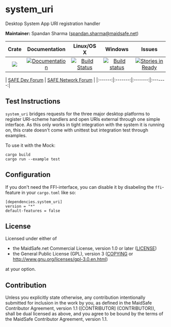 # system_uri

Desktop System App URI registration handler

**Maintainer:** Spandan Sharma (spandan.sharma@maidsafe.net)

|Crate|Documentation|Linux/OS X|Windows|Issues|
|:---:|:-----------:|:--------:|:-----:|:----:|
|[![](http://meritbadge.herokuapp.com/system_uri)](https://crates.io/crates/system_uri) | [![Documentation](https://docs.rs/system_uri/badge.svg)](https://docs.rs/system_uri) | [![Build Status](https://travis-ci.org/maidsafe/system_uri.svg?branch=master)](https://travis-ci.org/maidsafe/system_uri) | [![Build status](https://ci.appveyor.com/api/projects/status/qpnwete63eakcipn/branch/master?svg=true)](https://ci.appveyor.com/project/MaidSafe-QA/system-uri/branch/master) | [![Stories in Ready](https://badge.waffle.io/maidsafe/system_uri.png?label=ready&title=Ready)](https://waffle.io/maidsafe/system_uri)|


| [SAFE Dev Forum](https://forum.safedev.org) | [SAFE Network Forum](https://safenetforum.org) |
|:------:|:-------:|:-------:|:-------:|


## Test Instructions

`system_uri` bridges requests for the three major desktop platforms to register URI-scheme handlers and open URIs external through one simple interface. As this only works in tight integration with the system it is running on, this crate doesn't come with unittest but integration test through examples.

To use it with the Mock:
```
cargo build
cargo run --example test
```

## Configuration

If you don't need the FFI-interface, you can disable it by disabeling the `ffi`-feature in your `cargo.toml` like so:

```
[dependencies.system_uri]
version = "*"
default-features = false
```

## License

Licensed under either of

* the MaidSafe.net Commercial License, version 1.0 or later ([LICENSE](LICENSE))
* the General Public License (GPL), version 3 ([COPYING](COPYING) or http://www.gnu.org/licenses/gpl-3.0.en.html)

at your option.

## Contribution

Unless you explicitly state otherwise, any contribution intentionally submitted for inclusion in the
work by you, as defined in the MaidSafe Contributor Agreement, version 1.1 ([CONTRIBUTOR]
(CONTRIBUTOR)), shall be dual licensed as above, and you agree to be bound by the terms of the
MaidSafe Contributor Agreement, version 1.1.